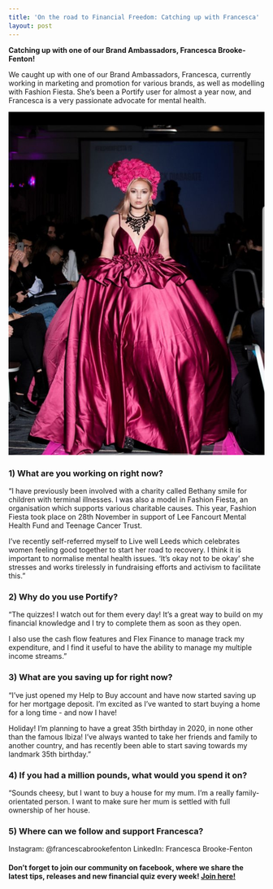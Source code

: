 ```yaml
---
title: 'On the road to Financial Freedom: Catching up with Francesca'
layout: post
---
```



**Catching up with one of our Brand Ambassadors, Francesca Brooke-Fenton!**

We caught up with one of our Brand Ambassadors, Francesca, currently working in marketing and promotion for various brands, as well as modelling with Fashion Fiesta. She’s been a Portify user for almost a year now, and Francesca is a very passionate advocate for mental health.  

![community spotlight, an image of our brand ambassador Francesca Brooke Fenton modelling for her fashion show](/assets/rsz_francesca.jpg)

### 1) What are you working on right now?

“I have previously been involved with a charity called Bethany smile for children with terminal illnesses. I was also a model in Fashion Fiesta, an organisation which supports various charitable causes. This year, Fashion Fiesta took place on 28th November in support of Lee Fancourt Mental Health Fund and Teenage Cancer Trust.

I’ve recently self-referred myself to Live well Leeds which celebrates women feeling good together to start her road to recovery. I think it is important to normalise mental health issues. ‘It’s okay not to be okay’ she stresses and works tirelessly in fundraising efforts and activism to facilitate this.” 

### 2) Why do you use Portify?

“The quizzes! I watch out for them every day! It’s a great way to build on my financial knowledge and I try to complete them as soon as they open. 

I also use the cash flow features and Flex Finance to manage track my expenditure, and I find it useful to have the ability to manage my multiple income streams.”


### 3) What are you saving up for right now?

“I’ve just opened my Help to Buy account and have now started saving up for her mortgage deposit. I’m excited as I’ve wanted to start buying a home for a long time - and now I have!

Holiday! I’m planning to have a great 35th birthday in 2020, in none other than the famous Ibiza! I’ve always wanted to take her friends and family to another country, and has recently been able to start saving towards my landmark 35th birthday.”

### 4) If you had a million pounds, what would you spend it on?

“Sounds cheesy, but I want to buy a house for my mum. I’m a really family-orientated person. I want to make sure her mum is settled with full ownership of her house. 


### 5) Where can we follow and support Francesca?

Instagram: @francescabrookefenton
LinkedIn: Francesca Brooke-Fenton


#### Don’t forget to join our community on facebook, where we share the latest tips, releases and new financial quiz every week! [Join here!](https://www.facebook.com/portify.co/)



